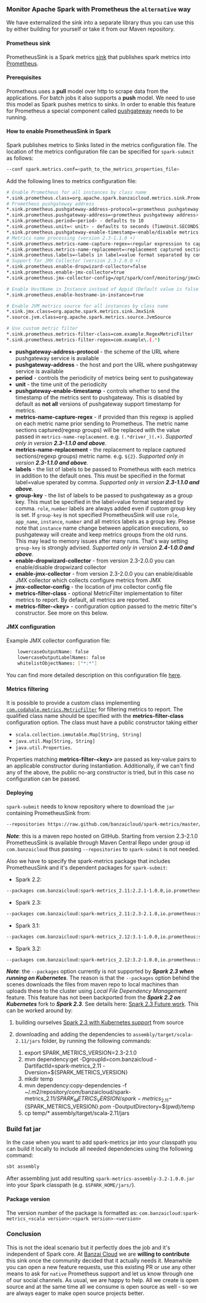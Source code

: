 ### Monitor Apache Spark with Prometheus the `alternative` way

We have externalized the sink into a separate library thus you can use this by either building for yourself or take it from our Maven repository.

#### Prometheus sink

PrometheusSink is a Spark metrics [sink](https://spark.apache.org/docs/2.2.0/monitoring.html#metrics) that publishes spark metrics into [Prometheus](https://prometheus.io).

#### Prerequisites

Prometheus uses a **pull** model over http to scrape data from the applications. For batch jobs it also supports a **push** model. We need to use this model as Spark pushes metrics to sinks. In order to enable this feature for Prometheus a special component called [pushgateway](https://github.com/prometheus/pushgateway) needs to be running.

#### How to enable PrometheusSink in Spark

Spark publishes metrics to Sinks listed in the metrics configuration file. The location of the metrics configuration file can be specified for `spark-submit` as follows:

```sh
--conf spark.metrics.conf=<path_to_the_metrics_properties_file>
```

Add the following lines to metrics configuration file:

```sh
# Enable Prometheus for all instances by class name
*.sink.prometheus.class=org.apache.spark.banzaicloud.metrics.sink.PrometheusSink
# Prometheus pushgateway address
*.sink.prometheus.pushgateway-address-protocol=<prometheus pushgateway protocol> - defaults to http
*.sink.prometheus.pushgateway-address=<prometheus pushgateway address> - defaults to 127.0.0.1:9091
*.sink.prometheus.period=<period> - defaults to 10
*.sink.prometheus.unit=< unit> - defaults to seconds (TimeUnit.SECONDS)
*.sink.prometheus.pushgateway-enable-timestamp=<enable/disable metrics timestamp> - defaults to false
# Metrics name processing (version 2.3-1.1.0 +)
*.sink.prometheus.metrics-name-capture-regex=<regular expression to capture sections metric name sections to be replaces>
*.sink.prometheus.metrics-name-replacement=<replacement captured sections to be replaced with>
*.sink.prometheus.labels=<labels in label=value format separated by comma>
# Support for JMX Collector (version 2.3-2.0.0 +)
*.sink.prometheus.enable-dropwizard-collector=false
*.sink.prometheus.enable-jmx-collector=true
*.sink.prometheus.jmx-collector-config=/opt/spark/conf/monitoring/jmxCollector.yaml

# Enable HostName in Instance instead of Appid (Default value is false i.e. instance=${appid})
*.sink.prometheus.enable-hostname-in-instance=true

# Enable JVM metrics source for all instances by class name
*.sink.jmx.class=org.apache.spark.metrics.sink.JmxSink
*.source.jvm.class=org.apache.spark.metrics.source.JvmSource

# Use custom metric filter
*.sink.prometheus.metrics-filter-class=com.example.RegexMetricFilter
*.sink.prometheus.metrics-filter-regex=com.example\.(.*)
```

* **pushgateway-address-protocol** - the scheme of the URL where pushgateway service is available
* **pushgateway-address** - the host and port the URL where pushgateway service is available
* **period** - controls the periodicity of metrics being sent to pushgateway
* **unit** - the time unit of the periodicity
* **pushgateway-enable-timestamp** - controls whether to send the timestamp of the metrics sent to pushgateway. This is disabled by default as **not all** versions of pushgateway support timestamp for metrics.
* **metrics-name-capture-regex** - if provided than this regexp is applied on each metric name prior sending to Prometheus. The metric name sections captured(regexp groups) will be replaced with the value passed in `metrics-name-replacement`.
e.g. `(.*driver_)(.+)`. *Supported only in version **2.3-1.1.0 and above**.*
* **metrics-name-replacement** - the replacement to replace captured sections(regexp groups) metric name. e.g. `${2}`. *Supported only in version **2.3-1.1.0 and above**.*
* **labels** - the list of labels to be passed to Prometheus with each metrics in addition to the default ones. This must be specified in the format label=value sperated by comma. *Supported only in version **2.3-1.1.0 and above**.*
* **group-key** - the list of labels to be passed to pushgateway as a group key. This must be specified in the label=value format separated by comma. `role`, `number` labels are always added even if custom group key is set. If `group-key` is not specified PrometheusSink will use `role`, `app_name`, `instance`, `number` and all metrics labels as a group key.
Please note that `instance` name change between application executions, so pushgateway will create and keep metrics groups from the old runs. This may lead to memory issues after many runs. That's way setting `group-key` is strongly advised.  *Supported only in version **2.4-1.0.0 and above**.*
* **enable-dropwizard-collector** - from version 2.3-2.0.0 you can enable/disable dropwizard collector
* **enable-jmx-collector** - from version 2.3-2.0.0 you can enable/disable JMX collector which collects configure metrics from JMX
* **jmx-collector-config** - the location of jmx collector config file
* **metrics-filter-class** - optional MetricFilter implementation to filter metrics to report. By default, all metrics are reported.
* **metrics-filter-&lt;key&gt;** - configuration option passed to the metric filter's constructor. See more on this below.

#### JMX configuration

Example JMX collector configuration file:

```sh
    lowercaseOutputName: false
    lowercaseOutputLabelNames: false
    whitelistObjectNames: ["*:*"]
```

You can find more detailed description on this configuration file [here](https://github.com/prometheus/jmx_exporter).

#### Metrics filtering

It is possible to provide a custom class implementing [`com.codahale.metrics.MetricFilter`](https://metrics.dropwizard.io/3.1.0/apidocs/com/codahale/metrics/MetricFilter.html)
for filtering metrics to report. The qualified class name should be specified with the **metrics-filter-class** configuration option.
The class must have a public constructor taking either
 - `scala.collection.immutable.Map[String, String]`
 - `java.util.Map[String, String]`
 - `java.util.Properties`.
 
Properties matching **metrics-filter-&lt;key&gt;** are passed as key-value pairs to an applicable constructor during
instantiation. Additionally, if we can't find any of the above, the public no-arg constructor is tried, but in this case
no configuration can be passed.
  
#### Deploying

`spark-submit` needs to know repository where to download the `jar` containing PrometheusSink from:

```sh
--repositories https://raw.github.com/banzaicloud/spark-metrics/master/maven-repo/releases
```

_**Note**_: this is a maven repo hosted on GitHub. Starting from version 2.3-2.1.0 PrometheusSink is available through Maven Central Repo under group id `com.banzaicloud` thus passing `--repositories` to `spark-submit`
is not needed. 

Also we have to specify the spark-metrics package that includes PrometheusSink and it's dependent packages for `spark-submit`:
*  Spark 2.2:

```sh
--packages com.banzaicloud:spark-metrics_2.11:2.2.1-1.0.0,io.prometheus:simpleclient:0.0.23,io.prometheus:simpleclient_dropwizard:0.0.23,io.prometheus:simpleclient_pushgateway:0.0.23,io.dropwizard.metrics:metrics-core:3.1.2
```

* Spark 2.3:

```sh
--packages com.banzaicloud:spark-metrics_2.11:2.3-2.1.0,io.prometheus:simpleclient:0.3.0,io.prometheus:simpleclient_dropwizard:0.3.0,io.prometheus:simpleclient_pushgateway:0.3.0,io.dropwizard.metrics:metrics-core:3.1.2
```

* Spark 3.1:

```sh
--packages com.banzaicloud:spark-metrics_2.12:3.1-1.0.0,io.prometheus:simpleclient:0.11.0,io.prometheus:simpleclient_dropwizard:0.11.0,io.prometheus:simpleclient_pushgateway:0.11.0,io.prometheus:simpleclient_common:0.11.0,io.prometheus.jmx:collector:0.15.0
```

* Spark 3.2:

```sh
--packages com.banzaicloud:spark-metrics_2.12:3.2-1.0.0,io.prometheus:simpleclient:0.15.0,io.prometheus:simpleclient_dropwizard:0.15.0,io.prometheus:simpleclient_pushgateway:0.15.0,io.prometheus:simpleclient_common:0.15.0,io.prometheus.jmx:collector:0.17.0
```
_**Note**_: the `--packages` option currently is not supported by _**Spark 2.3 when running on Kubernetes**_. The reason is that the `--packages` option behind the scenes downloads the files from maven repo to local machines than uploads these to the cluster using _Local File Dependency Management_ feature. This feature has not been backported from the _**Spark 2.2 on Kubernetes**_ fork to _**Spark 2.3**_. See details here: [Spark 2.3 Future work](https://spark.apache.org/docs/latest/running-on-kubernetes.html#future-work). This can be worked around by:
1. building ourselves [Spark 2.3 with Kubernetes support](https://spark.apache.org/docs/latest/building-spark.html#building-with-kubernetes-support) from source
1. downloading and adding the dependencies to `assembly/target/scala-2.11/jars` folder, by running the following commands:

   1. export SPARK_METRICS_VERSION=2.3-2.1.0
   1. mvn dependency:get -DgroupId=com.banzaicloud -DartifactId=spark-metrics_2.11 -Dversion=${SPARK_METRICS_VERSION}
   1. mkdir temp
   1. mvn dependency:copy-dependencies -f ~/.m2/repository/com/banzaicloud/spark-metrics_2.11/${SPARK_METRICS_VERSION}/spark-metrics_2.11-${SPARK_METRICS_VERSION}.pom -DoutputDirectory=$(pwd)/temp
   1. cp temp/* assembly/target/scala-2.11/jars
   
### Build fat jar
In the case when you want to add spark-metrics jar into your classpath you can build it locally to include all needed dependencies using the following command: 
```sh
sbt assembly
```
After assembling just add resulting ``spark-metrics-assembly-3.2-1.0.0.jar`` into your Spark classpath (e.g. `$SPARK_HOME/jars/`).

#### Package version

The version number of the package is formatted as: `com.banzaicloud:spark-metrics_<scala version>:<spark version>-<version>`

### Conclusion

This is not the ideal scenario but it perfectly does the job and it's independent of Spark core. At [Banzai Cloud](https://banzaicloud.com) we are **willing to contribute** this sink once the community decided that it actually needs it. Meanwhile you can open a new feature requests, use this existing PR or use any other means to ask for `native` Prometheus support and let us know through one of our social channels. As usual, we are happy to help. All we create is open source and at the same time all we consume is open source as well - so we are always eager to make open source projects better.
